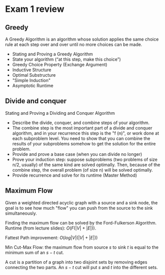 # Exam 1 review

## Greedy

A Greedy Algorithm is an algorithm whose solution applies the same choice rule at each step over and over until no more choices can be made.

- Stating and Proving a Greedy Algorithm
- State your algorithm (“at this step, make this choice”)
- Greedy Choice Property (Exchange Argument)
- Inductive Structure
- Optimal Substructure
- "Simple Induction"
- Asymptotic Runtime

## Divide and conquer

Stating and Proving a Dividing and Conquer Algorithm

- Describe the divide, conquer, and combine steps of your algorithm.
- The combine step is the most important part of a divide and conquer algorithm, and in your recurrence this step is the "f (n)", or work done at each subproblem level. You need to show that you can combine the results of your subproblems somehow to get the solution for the entire problem.
- Provide and prove a base case (when you can divide no longer)
- Prove your induction step: suppose subproblems (two problems of size n/2, usually) of the same kind are solved optimally. Then, because of the combine step, the overall problem (of size n) will be solved optimally.
- Provide recurrence and solve for its runtime (Master Method)

## Maximum Flow
Given a weighted directed acyclic graph with a source and a sink node, the goal is to see how much "flow" you can push from the source to the sink simultaneously.

Finding the maximum flow can be solved by the Ford-Fulkerson Algorithm. Runtime (from lecture slides): $O(F (|V | + |E |))$.

Fattest Path improvement: $O(log |V |(|V | + |E |))$

Min Cut-Max Flow: the maximum flow from source $s$ to sink $t$ is equal to the minimum sum of an $s-t$ cut.

A cut is a partition of a graph into two disjoint sets by removing edges connecting the two parts. An $s-t$ cut will put $s$ and $t$ into the different sets.
